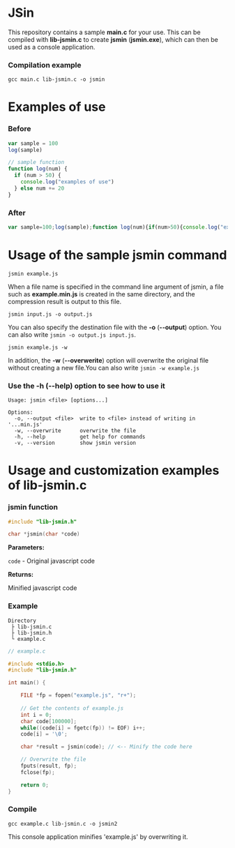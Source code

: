 # JSin
This repository contains a sample **main.c** for your use. This can be compiled with **lib-jsmin.c** to create **jsmin** (**jsmin.exe**), which can then be used as a console application.

### Compilation example
```
gcc main.c lib-jsmin.c -o jsmin
```

# Examples of use
### Before
```js
var sample = 100
log(sample)

// sample function
function log(num) {
  if (num > 50) {
    console.log("examples of use")
  } else num += 20
}
```
### After
```js
var sample=100;log(sample);function log(num){if(num>50){console.log("examples of use")}else num+=20}
```

# Usage of the sample jsmin command
```
jsmin example.js
```
When a file name is specified in the command line argument of jsmin, a file such as **example.min.js** is created in the same directory, and the compression result is output to this file.
```
jsmin input.js -o output.js
```
You can also specify the destination file with the **-o** (**--output**) option. You can also write `jsmin -o output.js input.js`.
```
jsmin example.js -w
```
In addition, the **-w** (**--overwerite**) option will overwrite the original file without creating a new file.You can also write `jsmin -w example.js`

### Use the -h (--help) option to see how to use it
```
Usage: jsmin <file> [options...]

Options:
  -o, --output <file>  write to <file> instead of writing in '...min.js'
  -w, --overwrite      overwrite the file
  -h, --help           get help for commands
  -v, --version        show jsmin version
```
# Usage and customization examples of lib-jsmin.c
### jsmin function
```c
#include "lib-jsmin.h"

char *jsmin(char *code)
```
**Parameters:**

`code` - Original javascript code

**Returns:**

Minified javascript code
### Example
```
Directory
 ├ lib-jsmin.c
 ├ lib-jsmin.h
 └ example.c
```
```c
// example.c

#include <stdio.h>
#include "lib-jsmin.h"

int main() {

    FILE *fp = fopen("example.js", "r+");
    
    // Get the contents of example.js
    int i = 0;
    char code[100000];
    while((code[i] = fgetc(fp)) != EOF) i++;
    code[i] = '\0';

    char *result = jsmin(code); // <-- Minify the code here

    // Overwrite the file
    fputs(result, fp);
    fclose(fp);

    return 0;
}
```
### Compile
```
gcc example.c lib-jsmin.c -o jsmin2
```
This console application minifies 'example.js' by overwriting it.
